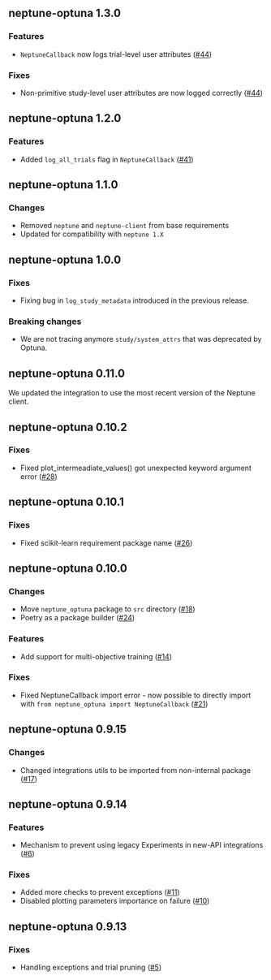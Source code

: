 ## neptune-optuna 1.3.0

### Features
- `NeptuneCallback` now logs trial-level user attributes ([#44](https://github.com/neptune-ai/neptune-optuna/pull/44))

### Fixes
- Non-primitive study-level user attributes are now logged correctly ([#44](https://github.com/neptune-ai/neptune-optuna/pull/44))

## neptune-optuna 1.2.0

### Features
- Added `log_all_trials` flag in `NeptuneCallback` ([#41](https://github.com/neptune-ai/neptune-optuna/pull/41))

## neptune-optuna 1.1.0

### Changes
- Removed `neptune` and `neptune-client` from base requirements
- Updated for compatibility with `neptune 1.X`

## neptune-optuna 1.0.0

### Fixes

- Fixing bug in `log_study_metadata` introduced in the previous release.

### Breaking changes

- We are not tracing anymore `study/system_attrs` that was deprecated by Optuna.

## neptune-optuna 0.11.0

We updated the integration to use the most recent version of the Neptune client.


## neptune-optuna 0.10.2

### Fixes
- Fixed plot_intermeadiate_values() got unexpected keyword argument error ([#28](https://github.com/neptune-ai/neptune-optuna/pull/28))

## neptune-optuna 0.10.1

### Fixes
- Fixed scikit-learn requirement package name ([#26](https://github.com/neptune-ai/neptune-optuna/pull/26))

## neptune-optuna 0.10.0

### Changes
- Move `neptune_optuna` package to `src` directory ([#18](https://github.com/neptune-ai/neptune-optuna/pull/18))
- Poetry as a package builder ([#24](https://github.com/neptune-ai/neptune-optuna/pull/24))

### Features
- Add support for multi-objective training ([#14](https://github.com/neptune-ai/neptune-optuna/pull/14))

### Fixes
- Fixed NeptuneCallback import error - now possible to directly import with `from neptune_optuna import NeptuneCallback` ([#21](https://github.com/neptune-ai/neptune-optuna/pull/21))

## neptune-optuna 0.9.15

### Changes
- Changed integrations utils to be imported from non-internal package ([#17](https://github.com/neptune-ai/neptune-optuna/pull/17))

## neptune-optuna 0.9.14

### Features

- Mechanism to prevent using legacy Experiments in new-API integrations ([#6](https://github.com/neptune-ai/neptune-optuna/pull/6))

### Fixes

- Added more checks to prevent exceptions ([#11](https://github.com/neptune-ai/neptune-optuna/pull/11))
- Disabled plotting parameters importance on failure ([#10](https://github.com/neptune-ai/neptune-optuna/pull/10))

## neptune-optuna 0.9.13

### Fixes

- Handling exceptions and trial pruning ([#5](https://github.com/neptune-ai/neptune-optuna/pull/5))
